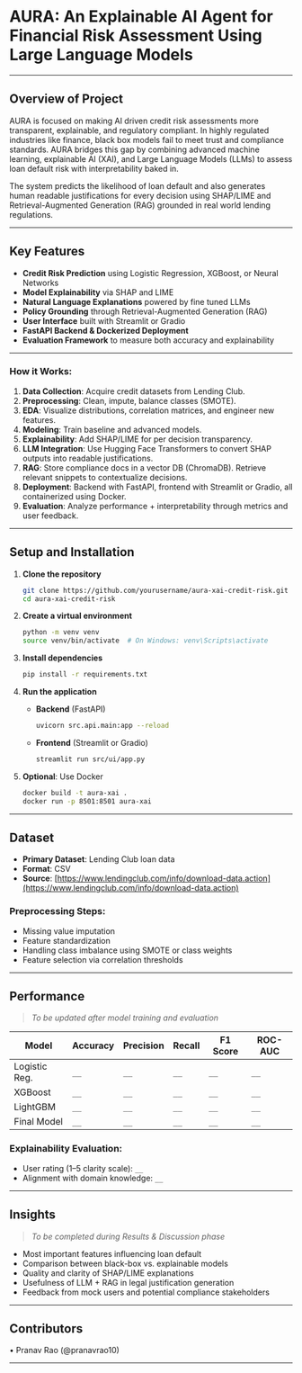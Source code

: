 # AURA: An Explainable AI Agent for Financial Risk Assessment Using Large Language Models

---

## Overview of Project

AURA is focused on making AI driven credit risk assessments more transparent, explainable, and regulatory compliant. In highly regulated industries like finance, black box models fail to meet trust and compliance standards. AURA bridges this gap by combining advanced machine learning, explainable AI (XAI), and Large Language Models (LLMs) to assess loan default risk with interpretability baked in.

The system predicts the likelihood of loan default and also generates human readable justifications for every decision using SHAP/LIME and Retrieval-Augmented Generation (RAG) grounded in real world lending regulations.

---

## Key Features

- **Credit Risk Prediction** using Logistic Regression, XGBoost, or Neural Networks
- **Model Explainability** via SHAP and LIME
- **Natural Language Explanations** powered by fine tuned LLMs
- **Policy Grounding** through Retrieval-Augmented Generation (RAG)
- **User Interface** built with Streamlit or Gradio
- **FastAPI Backend & Dockerized Deployment**
- **Evaluation Framework** to measure both accuracy and explainability

---

### How it Works:

1. **Data Collection**: Acquire credit datasets from Lending Club.
2. **Preprocessing**: Clean, impute, balance classes (SMOTE).
3. **EDA**: Visualize distributions, correlation matrices, and engineer new features.
4. **Modeling**: Train baseline and advanced models.
5. **Explainability**: Add SHAP/LIME for per decision transparency.
6. **LLM Integration**: Use Hugging Face Transformers to convert SHAP outputs into readable justifications.
7. **RAG**: Store compliance docs in a vector DB (ChromaDB). Retrieve relevant snippets to contextualize decisions.
8. **Deployment**: Backend with FastAPI, frontend with Streamlit or Gradio, all containerized using Docker.
9. **Evaluation**: Analyze performance + interpretability through metrics and user feedback.

---

## Setup and Installation

1. **Clone the repository**

   ```bash
   git clone https://github.com/yourusername/aura-xai-credit-risk.git
   cd aura-xai-credit-risk
   ```

2. **Create a virtual environment**

   ```bash
   python -m venv venv
   source venv/bin/activate  # On Windows: venv\Scripts\activate
   ```

3. **Install dependencies**

   ```bash
   pip install -r requirements.txt
   ```

4. **Run the application**

   - **Backend** (FastAPI)
     ```bash
     uvicorn src.api.main:app --reload
     ```
   - **Frontend** (Streamlit or Gradio)
     ```bash
     streamlit run src/ui/app.py
     ```

5. **Optional**: Use Docker
   ```bash
   docker build -t aura-xai .
   docker run -p 8501:8501 aura-xai
   ```

---

## Dataset

- **Primary Dataset**: Lending Club loan data
- **Format**: CSV
- **Source**: [https://www.lendingclub.com/info/download-data.action](https://www.lendingclub.com/info/download-data.action)

### Preprocessing Steps:

- Missing value imputation
- Feature standardization
- Handling class imbalance using SMOTE or class weights
- Feature selection via correlation thresholds

---

## Performance

> _To be updated after model training and evaluation_

| Model         | Accuracy | Precision | Recall | F1 Score | ROC-AUC |
| ------------- | -------- | --------- | ------ | -------- | ------- |
| Logistic Reg. | `__`     | `__`      | `__`   | `__`     | `__`    |
| XGBoost       | `__`     | `__`      | `__`   | `__`     | `__`    |
| LightGBM      | `__`     | `__`      | `__`   | `__`     | `__`    |
| Final Model   | `__`     | `__`      | `__`   | `__`     | `__`    |

### Explainability Evaluation:

- User rating (1–5 clarity scale): `__`
- Alignment with domain knowledge: `__`

---

## Insights

> _To be completed during Results & Discussion phase_

- Most important features influencing loan default
- Comparison between black-box vs. explainable models
- Quality and clarity of SHAP/LIME explanations
- Usefulness of LLM + RAG in legal justification generation
- Feedback from mock users and potential compliance stakeholders

---

## Contributors

• Pranav Rao (@pranavrao10)

---
